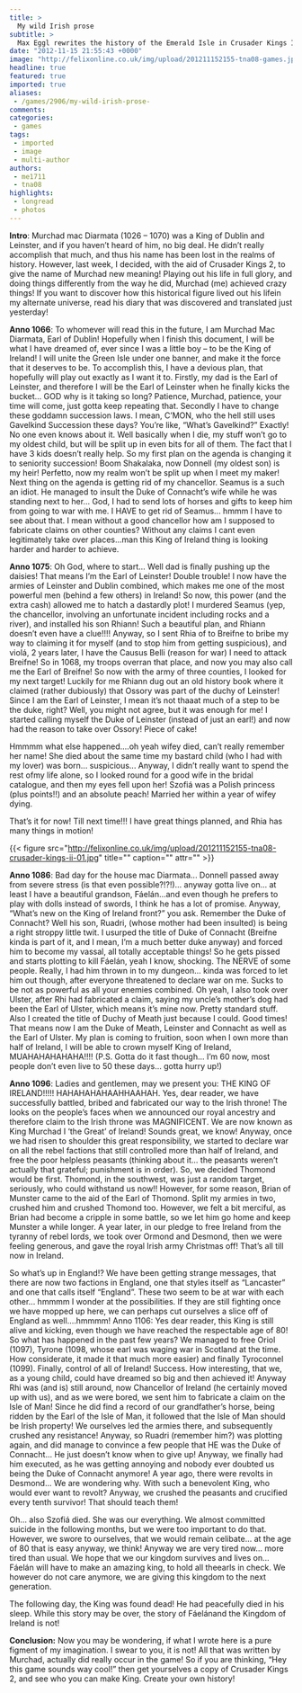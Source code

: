 ```yaml
---
title: >
  My wild Irish prose
subtitle: >
  Max Eggl rewrites the history of the Emerald Isle in Crusader Kings II
date: "2012-11-15 21:55:43 +0000"
image: "http://felixonline.co.uk/img/upload/201211152155-tna08-games.jpg"
headline: true
featured: true
imported: true
aliases:
 - /games/2906/my-wild-irish-prose-
comments:
categories:
 - games
tags:
 - imported
 - image
 - multi-author
authors:
 - me1711
 - tna08
highlights:
 - longread
 - photos
---
```


__Intro__: Murchad mac Diarmata (1026 – 1070) was a King of Dublin and Leinster, and if you haven’t heard of him, no big deal. He didn’t really accomplish that much, and thus his name has been lost in the realms of history. However, last week, I decided, with the aid of Crusader Kings 2, to give the name of Murchad new meaning! Playing out his life in full glory, and doing things differently from the way he did, Murchad (me) achieved crazy things! If you want to discover how this historical figure lived out his lifein my alternate universe, read his diary that was discovered and translated just yesterday!

__Anno 1066__: To whomever will read this in the future, I am Murchad Mac Diarmata, Earl of Dublin! Hopefully when I finish this document, I will be what I have dreamed of, ever since I was a little boy – to be the King of Ireland! I will unite the Green Isle under one banner, and make it the force that it deserves to be. To accomplish this, I have a devious plan, that hopefully will play out exactly as I want it to. Firstly, my dad is the Earl of Leinster, and therefore I will be the Earl of Leinster when he finally kicks the bucket... GOD why is it taking so long? Patience, Murchad, patience, your time will come, just gotta keep repeating that. Secondly I have to change these goddamn succession laws. I mean, C’MON, who the hell still uses Gavelkind Succession these days? You’re like, “What’s Gavelkind?” Exactly! No one even knows about it. Well basically when I die, my stuff won’t go to my oldest child, but will be split up in even bits for all of them. The fact that I have 3 kids doesn’t really help. So my first plan on the agenda is changing it to seniority succession! Boom Shakalaka, now Donnell (my oldest son) is my heir! Perfetto, now my realm won’t be split up when I meet my maker! Next thing on the agenda is getting rid of my chancellor. Seamus is a such an idiot. He managed to insult the Duke of Connacht’s wife while he was standing next to her... God, I had to send lots of horses and gifts to keep him from going to war with me. I HAVE to get rid of Seamus... hmmm I have to see about that. I mean without a good chancellor how am I supposed to fabricate claims on other counties? Without any claims I cant even legitimately take over places...man this King of Ireland thing is looking harder and harder to achieve.

__Anno 1075__: Oh God, where to start... Well dad is finally pushing up the daisies! That means I’m the Earl of Leinster! Double trouble! I now have the armies of Leinster and Dublin combined, which makes me one of the most powerful men (behind a few others) in Ireland! So now, this power (and the extra cash) allowed me to hatch a dastardly plot! I murdered Seamus (yep, the chancellor, involving an unfortunate incident including rocks and a river), and installed his son Rhiann! Such a beautiful plan, and Rhiann doesn’t even have a clue!!!! Anyway, so I sent Rhia of to Breifne to bribe my way to claiming it for myself (and to stop him from getting suspicious), and violá, 2 years later, I have the Causus Belli (reason for war) I need to attack Breifne! So in 1068, my troops overran that place, and now you may also call me the Earl of Breifne! So now with the army of three counties, I looked for my next target! Luckily for me Rhiann dug out an old history book where it claimed (rather dubiously) that Ossory was part of the duchy of Leinster! Since I am the Earl of Leinster, I mean it’s not thaaat much of a step to be the duke, right? Well, you might not agree, but it was enough for me! I started calling myself the Duke of Leinster (instead of just an earl!) and now had the reason to take over Ossory! Piece of cake!

Hmmmm what else happened....oh yeah wifey died, can’t really remember her name! She died about the same time my bastard child (who I had with my lover) was born... suspicious... Anyway, I didn’t really want to spend the rest ofmy life alone, so I looked round for a good wife in the bridal catalogue, and then my eyes fell upon her! Szofiá was a Polish princess (plus points!!) and an absolute peach! Married her within a year of wifey dying.

That’s it for now! Till next time!!! I have great things planned, and Rhia has many things in motion!

{{< figure src="http://felixonline.co.uk/img/upload/201211152155-tna08-crusader-kings-ii-01.jpg" title="" caption="" attr="" >}}

__Anno 1086__: Bad day for the house mac Diarmata... Donnell passed away from severe stress (is that even possible?!?!)... anyway gotta live on... at least I have a beautiful grandson, Fáelán...and even though he prefers to play with dolls instead of swords, I think he has a lot of promise. Anyway, “What’s new on the King of Ireland front?” you ask. Remember the Duke of Connacht? Well his son, Ruadri, (whose mother had been insulted) is being a right stroppy little twit. I usurped the title of Duke of Connacht (Breifne kinda is part of it, and I mean, I’m a much better duke anyway) and forced him to become my vassal, all totally acceptable things! So he gets pissed and starts plotting to kill Fáelán, yeah I know, shocking. The NERVE of some people. Really, I had him thrown in to my dungeon... kinda was forced to let him out though, after everyone threatened to declare war on me. Sucks to be not as powerful as all your enemies combined. Oh yeah, I also took over Ulster, after Rhi had fabricated a claim, saying my uncle’s mother’s dog had been the Earl of Ulster, which means it’s mine now. Pretty standard stuff. Also I created the title of Duchy of Meath just because I could. Good times! That means now I am the Duke of Meath, Leinster and Connacht as well as the Earl of Ulster. My plan is coming to fruition, soon when I own more than half of Ireland, I will be able to crown myself King of Ireland, MUAHAHAHAHAHA!!!! (P.S. Gotta do it fast though... I’m 60 now, most people don’t even live to 50 these days... gotta hurry up!)

__Anno 1096__: Ladies and gentlemen, may we present you: THE KING OF IRELAND!!!!! HAHAHAHAHAAHHAAHAH. Yes, dear reader, we have successfully battled, bribed and fabricated our way to the Irish throne! The looks on the people’s faces when we announced our royal ancestry and therefore claim to the Irish throne was MAGNIFICENT. We are now known as King Murchad I ‘the Great’ of Ireland! Sounds great, we know! Anyway, once we had risen to shoulder this great responsibility, we started to declare war on all the rebel factions that still controlled more than half of Ireland, and free the poor helpless peasants (thinking about it... the peasants weren’t actually that grateful; punishment is in order). So, we decided Thomond would be first. Thomond, in the southwest, was just a random target, seriously, who could withstand us now!! However, for some reason, Brian of Munster came to the aid of the Earl of Thomond. Split my armies in two, crushed him and crushed Thomond too. However, we felt a bit merciful, as Brian had become a cripple in some battle, so we let him go home and keep Munster a while longer. A year later, in our pledge to free Ireland from the tyranny of rebel lords, we took over Ormond and Desmond, then we were feeling generous, and gave the royal Irish army Christmas off! That’s all till now in Ireland.

So what’s up in England!? We have been getting strange messages, that there are now two factions in England, one that styles itself as “Lancaster” and one that calls itself “England”. These two seem to be at war with each other... hmmmm I wonder at the possibilities. If they are still fighting once we have mopped up here, we can perhaps cut ourselves a slice off of England as well....hmmmm!
 Anno 1106: Yes dear reader, this King is still alive and kicking, even though we have reached the respectable age of 80! So what has happened in the past few years? We managed to free Oriol (1097), Tyrone (1098, whose earl was waging war in Scotland at the time. How considerate, it made it that much more easier) and finally Tyroconnel (1099). Finally, control of all of Ireland! Success. How interesting, that we, as a young child, could have dreamed so big and then achieved it! Anyway Rhi was (and is) still around, now Chancellor of Ireland (he certainly moved up with us), and as we were bored, we sent him to fabricate a claim on the Isle of Man! Since he did find a record of our grandfather’s horse, being ridden by the Earl of the Isle of Man, it followed that the Isle of Man should be Irish property! We ourselves led the armies there, and subsequently crushed any resistance! Anyway, so Ruadri (remember him?) was plotting again, and did manage to convince a few people that HE was the Duke of Connacht... He just doesn’t know when to give up! Anyway, we finally had him executed, as he was getting annoying and nobody ever doubted us being the Duke of Connacht anymore! A year ago, there were revolts in Desmond... We are wondering why. With such a benevolent King, who would ever want to revolt? Anyway, we crushed the peasants and crucified every tenth survivor! That should teach them!

Oh... also Szofiá died. She was our everything. We almost committed suicide in the following months, but we were too important to do that. However, we swore to ourselves, that we would remain celibate... at the age of 80 that is easy anyway, we think! Anyway we are very tired now... more tired than usual. We hope that we our kingdom survives and lives on... Fáelán will have to make an amazing king, to hold all theearls in check. We however do not care anymore, we are giving this kingdom to the next generation.

The following day, the King was found dead! He had peacefully died in his sleep. While this story may be over, the story of Fáelánand the Kingdom of Ireland is not!

__Conclusion:__ Now you may be wondering, if what I wrote here is a pure figment of my imagination. I swear to you, it is not! All that was written by Murchad, actually did really occur in the game! So if you are thinking, “Hey this game sounds way cool!” then get yourselves a copy of Crusader Kings 2, and see who you can make King. Create your own history!
